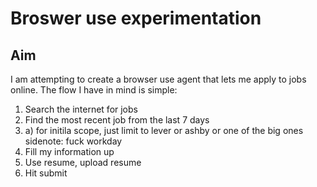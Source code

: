 # Broswer use experimentation

## Aim
I am attempting to create a browser use agent that lets me apply to jobs online. The flow I have in mind is simple:
1) Search the internet for jobs
2) Find the most recent job from the last 7 days
2) a) for initila scope, just limit to lever or ashby or one of the big ones        
 sidenote: fuck workday
3) Fill my information up
4) Use resume, upload resume
5) Hit submit